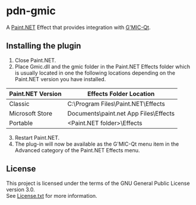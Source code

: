 # pdn-gmic

A [Paint.NET](https://www.getpaint.net) Effect that provides integration with [G'MIC-Qt](https://github.com/c-koi/gmic-qt).

## Installing the plugin

1. Close Paint.NET.
2. Place Gmic.dll and the gmic folder in the Paint.NET Effects folder which is usually located in one the following locations depending on the Paint.NET version you have installed.

  Paint.NET Version |  Effects Folder Location
  --------|----------
  Classic | C:\Program Files\Paint.NET\Effects    
  Microsoft Store | Documents\paint.net App Files\Effects
  Portable | <Paint.NET folder>\Effects

3. Restart Paint.NET.
4. The plug-in will now be available as the G'MIC-Qt menu item in the Advanced category of the Paint.NET Effects menu.

## License

This project is licensed under the terms of the GNU General Public License version 3.0.   
See [License.txt](License.txt) for more information.